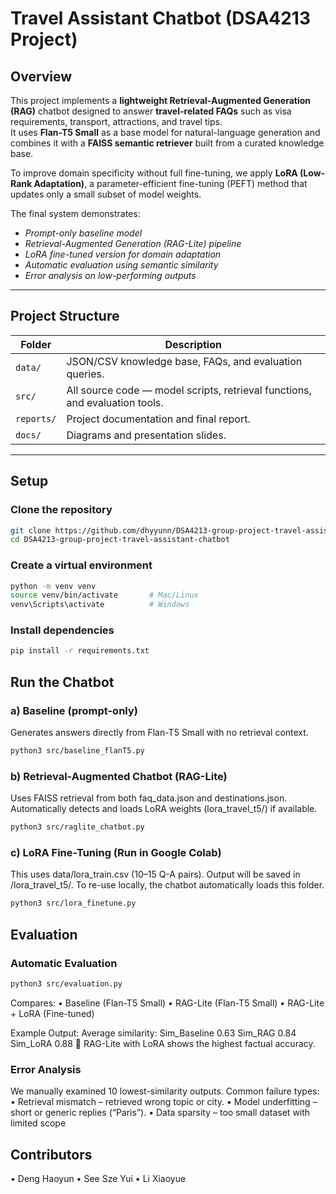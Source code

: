 # Travel Assistant Chatbot (DSA4213 Project)

## Overview
This project implements a **lightweight Retrieval-Augmented Generation (RAG)** chatbot designed to answer **travel-related FAQs** such as visa requirements, transport, attractions, and travel tips.  
It uses **Flan-T5 Small** as a base model for natural-language generation and combines it with a **FAISS semantic retriever** built from a curated knowledge base.  

To improve domain specificity without full fine-tuning, we apply **LoRA (Low-Rank Adaptation)**, a parameter-efficient fine-tuning (PEFT) method that updates only a small subset of model weights.  

The final system demonstrates:
-  *Prompt-only baseline model*  
-  *Retrieval-Augmented Generation (RAG-Lite) pipeline*  
-  *LoRA fine-tuned version for domain adaptation*  
-  *Automatic evaluation using semantic similarity*  
-  *Error analysis on low-performing outputs*

---

## Project Structure
| Folder | Description |
|--------|--------------|
| `data/` | JSON/CSV knowledge base, FAQs, and evaluation queries. |
| `src/` | All source code — model scripts, retrieval functions, and evaluation tools. |
| `reports/` | Project documentation and final report. |
| `docs/` | Diagrams and presentation slides. |

---

## Setup
### Clone the repository
```bash
git clone https://github.com/dhyyunn/DSA4213-group-project-travel-assistant-chatbot.git
cd DSA4213-group-project-travel-assistant-chatbot
```
### Create a virtual environment
``` bash
python -m venv venv
source venv/bin/activate       # Mac/Linux
venv\Scripts\activate          # Windows
```

### Install dependencies
```bash
pip install -r requirements.txt
```

## Run the Chatbot
### a) Baseline (prompt-only)
Generates answers directly from Flan-T5 Small with no retrieval context.
```bash
python3 src/baseline_flanT5.py
```
### b) Retrieval-Augmented Chatbot (RAG-Lite)
Uses FAISS retrieval from both faq_data.json and destinations.json.
Automatically detects and loads LoRA weights (lora_travel_t5/) if available.
```bash
python3 src/raglite_chatbot.py
```

### c) LoRA Fine-Tuning (Run in Google Colab)
This uses data/lora_train.csv (10–15 Q-A pairs).
Output will be saved in /lora_travel_t5/.
To re-use locally, the chatbot automatically loads this folder.
```bash
python3 src/lora_finetune.py
```

## Evaluation
### Automatic Evaluation
```bash
python3 src/evaluation.py
```
Compares:
	•	Baseline (Flan-T5 Small)
	•	RAG-Lite (Flan-T5 Small)
	•	RAG-Lite + LoRA (Fine-tuned)

Example Output:
Average similarity:
Sim_Baseline    0.63
Sim_RAG         0.84
Sim_LoRA        0.88
🎯 RAG-Lite with LoRA shows the highest factual accuracy.

### Error Analysis
We manually examined 10 lowest-similarity outputs.
Common failure types:
	•	Retrieval mismatch – retrieved wrong topic or city.
	•	Model underfitting – short or generic replies (“Paris”).
	•	Data sparsity – too small dataset with limited scope

## Contributors
• Deng Haoyun
• See Sze Yui
• Li Xiaoyue
